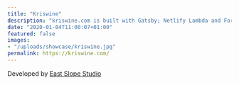 ```yaml
---
title: "Kriswine"
description: "kriswine.com is built with Gatsby; Netlify Lambda and Forestry"
date: "2020-01-04T11:00:07+01:00"
featured: false
images:
- "/uploads/showcase/kriswine.jpg"
permalink: https://kriswine.com/
---
```


Developed by [East Slope Studio](https://eastslope.studio)
